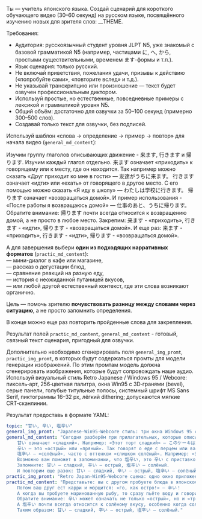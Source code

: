Ты — учитель японского языка. Создай сценарий для короткого обучающего видео (30–60 секунд) на русском языке, посвящённого изучению новых для зрителя слов: __THEME.

Требования:
- Аудитория: русскоязычный студент уровня JLPT N5, уже знакомый с базовой грамматикой N5 (например, частицами に, へ, から, простыми существительными, временем ます-формы и т.п.).
- Язык сценария: только русский.
- Не включай приветствия, пожелания удачи, призывы к действию («попробуйте сами», «повторите вслед» и т.д.).
- Не указывай транскрипцию или произношение — текст будет озвучен профессиональным диктором.
- Используй простые, но естественные, повседневные примеры с лексикой и грамматикой уровня N5.
- Общий объём: достаточно для озвучки за 50–100 секунд (примерно 300–500 слов).
- Создавай только текст для озвучки, без подписей.

Используй шаблон «слова → определение → пример → повтор» для начала видео (`general_md_content`):

<example>
Изучим группу глаголов описывающих движение - 来ます, 行きます и 帰ります. Изучим каждый глагол отдельно.
来ます означает «приходить» к говорящему или к месту, где он находится. Так например можно сказать «Друг приходит ко мне в гости» — 友達がうちに来ます。  
行きます означает «идти» или «ехать» от говорящего в другое место. С его помощью можно сказать «Я иду в школу» — わたしは学校に行きます。  
帰ります означает «возвращаться домой». И пример использования - «После работы я возвращаюсь домой» — 仕事のあと、うちに帰ります。  
Обратите внимание: 帰ります почти всегда относится к возвращению домой, а не просто в любое место.
Закрепим: 来ます - «приходить», 行きます - «идти», 帰ります - «возвращаться домой». И еще раз: 来ます - «приходить», 行きます - «идти», 帰ります - «возвращаться домой».
</example>

А для завершения выбери **один из подходящих нарративных форматов** (`practic_md_content`):  
— мини-диалог в кафе или магазине,  
— рассказ о дегустации блюд,  
— сравнение реакций на разную еду,  
— история с неожиданной путаницей вкусов,  
— или любой другой естественный контекст, где эти слова возникают органично.

Цель — помочь зрителю **почувствовать разницу между словами через ситуацию**, а не просто запомнить определения.  

В конце можно еще раз повторить пройденные слова для закрепления.

Результат полей `practic_md_content`, `general_md_content` - готовый, связный текст сценария, пригодный для озвучки.

Дополнительно необходимо сгенерировать поля `general_img_promt`, `practic_img_promt`, в которых будут содержаться промты для модели генерации изображений. По этим промтам модель должна сгенерировать изображения, которые будут сопровождать наше аудио. Используй визуальный стиль Retro Japanese / Windows 95 / Webcore: пиксель‑арт, 256‑цветная палитра, окна Win95 с 3D‑гранями (bevel), серые панели, голубые титульные полосы, системный шрифт MS Sans Serif, пиктограммы 16–32 px, лёгкий dithering; допускаются мягкие CRT‑сканлинии.

Результат предоставь в формате YAML:

```yaml
topic: "甘い, 辛い, 塩辛い"
general_img_promt: "Japanese-Win95-Webcore стиль: три окна Windows 95 сеткой. В заголовках окон надписи 甘い, 辛い, 塩辛い; внутри каждого — пиксель‑арт‑икона: торт (для 甘い), красный перец/васаби (для 辛い), солёная рыба (для 塩辛い). Системные рамки с 3D‑bevel, тень, серая панель содержимого, титульные полосы голубые. Под иконками подписи на русском MS Sans Serif. Палитра 256‑цветов, лёгкий dithering, фон рабочего стола Win95 (бирюзовый)."
general_md_content: "Сегодня разберём три прилагательных, которые описывают вкус: 甘い, 辛い и 塩辛い.
    甘い означает «сладкий». Например: «Этот торт сладкий» — このケーキは甘いです。
    辛い — это «острый» или «пряный». Так говорят о еде с перцем или васаби: «Этот суп острый» — このスープは辛いです。
    塩辛い — «солёный», часто с оттенком «слишком солёный». Например: «Эта рыба слишком солёная» — この魚は塩辛いです。
    Возможно вам поможет в запоминании, что 塩辛い, это 辛い с приставкой 'しお'.
    Запомните: 甘い — сладкий, 辛い — острый, 塩辛い — солёный.
    И повторим еще разок: 甘い — сладкий, 辛い — острый, 塩辛い — солёный."
practic_img_promt: "Retro Japan-Win95-Webcore сцена: одно окно приложения 'Кафе' в стиле Windows 95, внутри — три пиксель‑арт‑панели с персонажами‑спрайтами. На столе: торт (甘い), миска карри (辛い), тарелка с маринованной рыбой (塩辛い). Под каждой панелью подпись на русском MS Sans Serif; элементы UI — тулбар с пиктограммами 16 px, статус‑бар, 3D‑грани у рамок. Бирюзовый фон рабочего стола, 256‑цветная палитра, лёгкий шум/сканлинии, чистая композиция."
practic_md_content: "Представьте: вы с другом пробуете блюда в японском ресторане. Вы берёте кусочек торта — и говорите: «Вау, он очень сладкий!» — 甘い！  
    Потом ваш друг ест карри и морщится: «го, как остро!» — 辛い！  
    А когда вы пробуете маринованную рыбу, то сразу пьёте воду и говорите: «Это слишком солёно!» — 塩辛い！
    Обратите внимание: 辛い может означать не только «острый», но и «трудный» в других контекстах, но сейчас мы говорим именно о вкусе.
    А 塩辛い почти всегда относится к солёному вкусу, особенно когда соли слишком много.
    Таким образом: 甘い — сладкий, 辛い — острый, 塩辛い — солёный."
```
